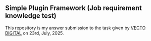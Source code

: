 ﻿## Simple Plugin Framework (Job requirement knowledge test)


This repository is my answer submission to the task given by [VECTO DIGITAL](https://vecto.digital/) on 23rd, July, 2025.